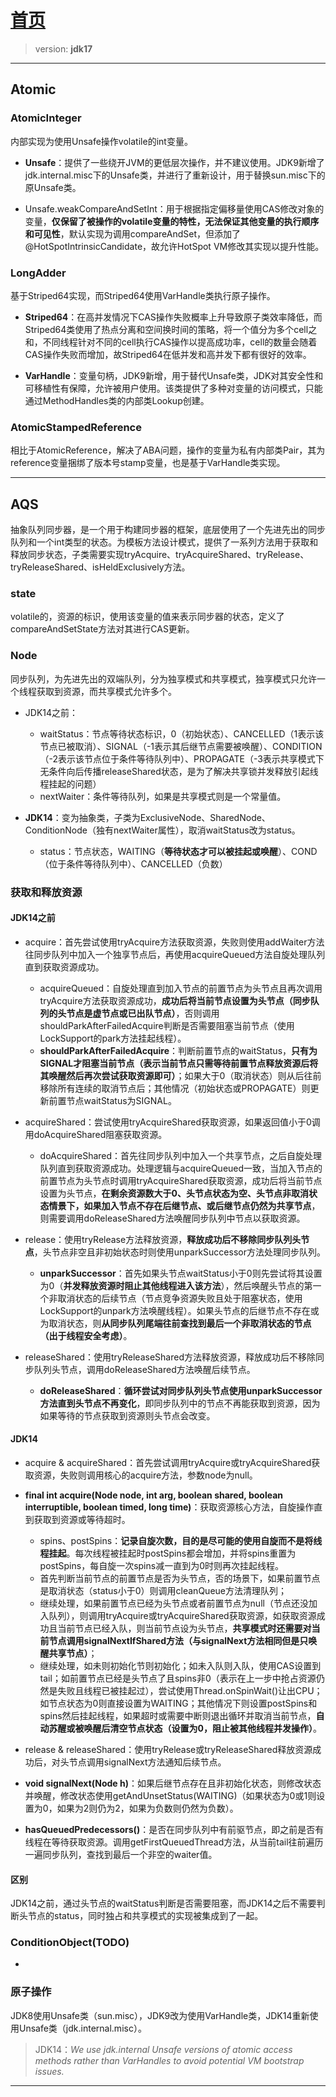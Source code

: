# [首页](/blog/)

> version: **jdk17**

***

## Atomic

### AtomicInteger

内部实现为使用Unsafe操作volatile的int变量。

- **Unsafe**：提供了一些绕开JVM的更低层次操作，并不建议使用。JDK9新增了jdk.internal.misc下的Unsafe类，并进行了重新设计，用于替换sun.misc下的原Unsafe类。

- Unsafe.weakCompareAndSetInt：用于根据指定偏移量使用CAS修改对象的变量，**仅保留了被操作的volatile变量的特性，无法保证其他变量的执行顺序和可见性**，默认实现为调用compareAndSet，但添加了@HotSpotIntrinsicCandidate，故允许HotSpot VM修改其实现以提升性能。

### LongAdder 

基于Striped64实现，而Striped64使用VarHandle类执行原子操作。

- **Striped64**：在高并发情况下CAS操作失败概率上升导致原子类效率降低，而Striped64类使用了热点分离和空间换时间的策略，将一个值分为多个cell之和，不同线程针对不同的cell执行CAS操作以提高成功率，cell的数量会随着CAS操作失败而增加，故Striped64在低并发和高并发下都有很好的效率。

- **VarHandle**：变量句柄，JDK9新增，用于替代Unsafe类，JDK对其安全性和可移植性有保障，允许被用户使用。该类提供了多种对变量的访问模式，只能通过MethodHandles类的内部类Lookup创建。

### AtomicStampedReference

相比于AtomicReference，解决了ABA问题，操作的变量为私有内部类Pair，其为reference变量捆绑了版本号stamp变量，也是基于VarHandle类实现。

***

## AQS

抽象队列同步器，是一个用于构建同步器的框架，底层使用了一个先进先出的同步队列和一个int类型的状态。为模板方法设计模式，提供了一系列方法用于获取和释放同步状态，子类需要实现tryAcquire、tryAcquireShared、tryRelease、tryReleaseShared、isHeldExclusively方法。

### **state**

volatile的，资源的标识，使用该变量的值来表示同步器的状态，定义了compareAndSetState方法对其进行CAS更新。


### **Node**

同步队列，为先进先出的双端队列，分为独享模式和共享模式，独享模式只允许一个线程获取到资源，而共享模式允许多个。

- JDK14之前：
    - waitStatus：节点等待状态标识，0（初始状态）、CANCELLED（1表示该节点已被取消）、SIGNAL（-1表示其后继节点需要被唤醒）、CONDITION（-2表示该节点位于条件等待队列中）、PROPAGATE（-3表示共享模式下无条件向后传播releaseShared状态，是为了解决共享锁并发释放引起线程挂起的问题）
    - nextWaiter：条件等待队列，如果是共享模式则是一个常量值。

- **JDK14**：变为抽象类，子类为ExclusiveNode、SharedNode、ConditionNode（独有nextWaiter属性），取消waitStatus改为status。
    - status：节点状态，WAITING（**等待状态才可以被挂起或唤醒**）、COND（位于条件等待队列中）、CANCELLED（负数）

### 获取和释放资源

#### JDK14之前

- acquire：首先尝试使用tryAcquire方法获取资源，失败则使用addWaiter方法往同步队列中加入一个独享节点后，再使用acquireQueued方法自旋处理队列直到获取资源成功。
    - acquireQueued：自旋处理直到加入节点的前置节点为头节点且再次调用tryAcquire方法获取资源成功，**成功后将当前节点设置为头节点（同步队列的头节点是虚节点或已出队节点）**，否则调用shouldParkAfterFailedAcquire判断是否需要阻塞当前节点（使用LockSupport的park方法挂起线程）。
    - **shouldParkAfterFailedAcquire**：判断前置节点的waitStatus，**只有为SIGNAL才阻塞当前节点（表示当前节点只需等待前置节点释放资源后将其唤醒然后再次尝试获取资源即可）**；如果大于0（取消状态）则从后往前移除所有连续的取消节点后；其他情况（初始状态或PROPAGATE）则更新前置节点waitStatus为SIGNAL。

- acquireShared：尝试使用tryAcquireShared获取资源，如果返回值小于0调用doAcquireShared阻塞获取资源。
    - doAcquireShared：首先往同步队列中加入一个共享节点，之后自旋处理队列直到获取资源成功。处理逻辑与acquireQueued一致，当加入节点的前置节点为头节点时调用tryAcquireShared获取资源，成功后将当前节点设置为头节点，**在剩余资源数大于0、头节点状态为空、头节点非取消状态情景下，如果加入节点不存在后继节点、或后继节点仍然为共享节点**， 则需要调用doReleaseShared方法唤醒同步队列中节点以获取资源。

- release：使用tryRelease方法释放资源，**释放成功后不移除同步队列头节点**，头节点非空且非初始状态时则使用unparkSuccessor方法处理同步队列。
    - **unparkSuccessor**：首先如果头节点waitStatus小于0则先尝试将其设置为0（**并发释放资源时阻止其他线程进入该方法**），然后唤醒头节点的第一个非取消状态的后续节点（节点竞争资源失败且处于阻塞状态，使用LockSupport的unpark方法唤醒线程）。如果头节点的后继节点不存在或为取消状态，则**从同步队列尾端往前查找到最后一个非取消状态的节点（出于线程安全考虑）**。

- releaseShared：使用tryReleaseShared方法释放资源，释放成功后不移除同步队列头节点，调用doReleaseShared方法唤醒后续节点。
    - **doReleaseShared**：**循环尝试对同步队列头节点使用unparkSuccessor方法直到头节点不再变化**，即同步队列中的节点不再能获取到资源，因为如果等待的节点获取到资源则头节点会改变。

#### **JDK14**

- acquire & acquireShared：首先尝试调用tryAcquire或tryAcquireShared获取资源，失败则调用核心的acquire方法，参数node为null。

- **final int acquire(Node node, int arg, boolean shared, boolean interruptible, boolean timed, long time)**：获取资源核心方法，自旋操作直到获取到资源或等待超时。
    - spins、postSpins：**记录自旋次数，目的是尽可能的使用自旋而不是将线程挂起**。每次线程被挂起时postSpins都会增加，并将spins重置为postSpins，每自旋一次spins减一直到为0时则再次挂起线程。
    - 首先判断当前节点的前置节点是否为头节点，否的场景下，如果前置节点是取消状态（status小于0）则调用cleanQueue方法清理队列；
    - 继续处理，如果前置节点已经为头节点或者前置节点为null（节点还没加入队列），则调用tryAcquire或tryAcquireShared获取资源，如获取资源成功且当前节点已经入队，则当前节点设为头节点，**共享模式时还需要对当前节点调用signalNextIfShared方法（与signalNext方法相同但是只唤醒共享节点）**；
    - 继续处理，如未则初始化节则初始化；如未入队则入队，使用CAS设置到tail；如前置节点已经是头节点了且spins非0（表示在上一步中抢占资源仍然是失败且线程已被挂起过），尝试使用Thread.onSpinWait()让出CPU；如节点状态为0则直接设置为WAITING；其他情况下则设置postSpins和spins然后挂起线程，如果超时或需要中断则退出循环并取消当前节点，**自动苏醒或被唤醒后清空节点状态（设置为0，阻止被其他线程并发操作）**。

- release & releaseShared：使用tryRelease或tryReleaseShared释放资源成功后，对头节点调用signalNext方法通知后续节点。

- **void signalNext(Node h)**：如果后继节点存在且非初始化状态，则修改状态并唤醒，修改状态使用getAndUnsetStatus(WAITING)（如果状态为0或1则设置为0，如果为2则仍为2，如果为负数则仍然为负数）。

- **hasQueuedPredecessors()**：是否在同步队列中有前驱节点，即之前是否有线程在等待获取资源。调用getFirstQueuedThread方法，从当前tail往前遍历一遍同步队列，查找到最后一个非空的waiter值。

#### 区别

JDK14之前，通过头节点的waitStatus判断是否需要阻塞，而JDK14之后不需要判断头节点的status，同时独占和共享模式的实现被集成到了一起。

### **ConditionObject(TODO)**

-

### **原子操作**

JDK8使用Unsafe类（sun.misc），JDK9改为使用VarHandle类，JDK14重新使用Unsafe类（jdk.internal.misc）。
> JDK14：*We use jdk.internal Unsafe versions of atomic access methods rather than VarHandles to avoid potential VM bootstrap issues.*

***